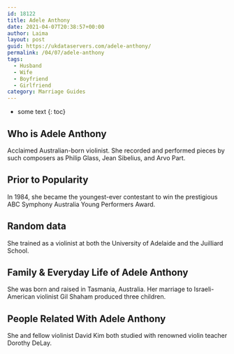 ```yaml
---
id: 18122
title: Adele Anthony
date: 2021-04-07T20:38:57+00:00
author: Laima
layout: post
guid: https://ukdataservers.com/adele-anthony/
permalink: /04/07/adele-anthony
tags:
  - Husband
  - Wife
  - Boyfriend
  - Girlfriend
category: Marriage Guides
---
```


* some text
{: toc}


## Who is Adele Anthony
                  
                  
                  
Acclaimed Australian-born violinist. She recorded and performed pieces by such composers as Philip Glass, Jean Sibelius, and Arvo Part.
                  
              
            
              
            
                
                
                
## Prior to Popularity
                  
                  
                  
In 1984, she became the youngest-ever contestant to win the prestigious ABC Symphony Australia Young Performers Award.
                  
              
            
              
            
                
                
                
## Random data
                  
                  
                  
She trained as a violinist at both the University of Adelaide and the Juilliard School.
                  
              
            
              
            
                
                
                
## Family & Everyday Life of Adele Anthony
                  
                  
                  
She was born and raised in Tasmania, Australia. Her marriage to Israeli-American violinist Gil Shaham produced three children.
                  
              
            
              
            
                
                
                
## People Related With Adele Anthony
                  
                  
                  
She and fellow violinist David Kim both studied with renowned violin teacher Dorothy DeLay.
                  
              
            
              
            
                
              
            
              
              
            
            
              
            
          
          
          